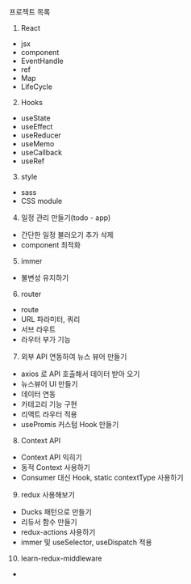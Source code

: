 프로젝트 목록

1. React

- jsx
- component
- EventHandle
- ref
- Map
- LifeCycle

2. Hooks

- useState
- useEffect
- useReducer
- useMemo
- useCallback
- useRef

3. style

- sass
- CSS module

4. 일정 관리 만들기(todo - app)

- 간단한 일정 불러오기 추가 삭제
- component 최적화

5. immer

- 불변성 유지하기

6. router

- route
- URL 파라미터, 쿼리
- 서브 라우트
- 라우터 부가 기능

7. 외부 API 연동하여 뉴스 뷰어 만들기

- axios 로 API 호출해서 데이터 받아 오기
- 뉴스뷰어 UI 만들기
- 데이터 연동
- 카테고리 기능 구현
- 리액트 라우터 적용
- usePromis 커스텀 Hook 만들기

8. Context API

- Context API 익히기
- 동적 Context 사용하기
- Consumer 대신 Hook, static contextType 사용하기

9. redux 사용해보기

- Ducks 패턴으로 만들기
- 리듀서 함수 만들기
- redux-actions 사용하기
- immer 및 useSelector, useDispatch 적용

10. learn-redux-middleware

-

